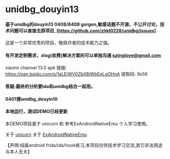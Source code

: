 # unidbg_douyin13

#### 基于unidbg的douyin13 0408/8408 gorgon,敏感话题不开源，不公开讨论，技术问题可以直接去原项目, [https://github.com/zhkl0228/unidbg/issues] 
这是一个非常优秀的项目，敬佩作者的技术能力之强。


#### 有开发定制需求，xlog(收费)解决方案的可以单独沟通 satnglove@gmail.com
xiaomi channel 13.0 apk  链接: https://pan.baidu.com/s/1aLEiWV0ZbX8jWbEeLgOHoA 提取码: 9s56 



#### 答疑:最终的分析要ida和unidbg结合一起用。



#### 0401搜unidbg_douyin10

#### 本地运行，测试DEMO已经更新 


本DEMO项目基于 unicorn 和 参考ExAndroidNativeEmu 个人学习使用。

关于 [unicorn](https://github.com/zhkl0228/unicorn) 
关于 [ExAndroidNativeEmu](https://github.com/maiyao1988/ExAndroidNativeEmu)

【声明:纯属android frida/ida/hook练习,本项目仅供技术学习交流,其它非法用途与本人无关】
